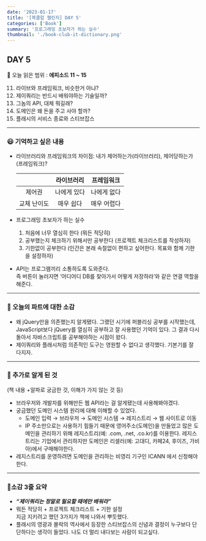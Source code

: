 ```yaml
---
date: '2023-01-17'
title: '[북클럽 챌린지] DAY 5'
categories: ['Book']
summary: '프로그래밍 초보자가 하는 실수'
thumbnail: './book-club-it-dictionary.png'
---
```


## DAY 5

🔖 오늘 읽은 범위 : **에피소드 11 ~ 15**

11. 라이브와 프레임워크, 비슷한거 아냐?
12. 제이쿼리는 반드시 배워야하는 기술일까?
13. 그놈의 API, 대체 뭐길래?
14. 도메인은 왜 돈을 주고 사야 할까?
15. 플래시의 서비스 종료와 스티브잡스

---

### 😃 기억하고 싶은 내용

- 라이브러리와 프레임워크의 차이점: 내가 제어하는가(라이브러리), 제어당하는가(프레임워크)?

  |             | 라이브러리  | 프레임워크  |
  | :---------: | :---------: | :---------: |
  |   제어권    | 나에게 있다 | 나에게 없다 |
  | 교체 난이도 |  매우 쉽다  | 매우 어렵다 |

- 프로그래밍 초보자가 하는 실수

  1. 처음에 너무 열심히 한다 (뭐든 적당히)
  2. 공부했는지 체크하기 위해서만 공부한다 (프로젝트 체크리스트를 작성하자)
  3. 기한없이 공부한다 (인간은 본래 속절없이 편하고 싶어한다. 목표와 함께 기한을 설정하자)

- API는 프로그램끼리 소통하도록 도와준다.  
  즉 버튼이 눌러지면 ‘어디어디 DB를 찾아가서 어떻게 저장하라’와 같은 연결 역할을 해준다.

---

### 🤔 오늘의 파트에 대한 소감

- 왜 jQuery만을 의존했는지 알게됐다. 그랬던 시기에 퍼블리싱 공부를 시작했는데, JavaScript보다 jQuery를 열심히 공부하고 잘 사용했던 기억이 있다. 그 결과 다시 돌아서 자바스크립트를 공부해야하는 시점이 왔다.
- 제이쿼리와 플래시처럼 의존적인 도구는 영원할 수 없다고 생각했다. 기본기를 잘 다지자.

---

### 🔎 추가로 알게 된 것

(책 내용 +알파로 궁금한 것, 이해가 가지 않는 것 등)

- 브라우저와 개발자를 위해만든 웹 API라는 걸 알게됐는데 사용해봐야겠다.
- 궁금했던 도메인 시스템 원리에 대해 이해할 수 있었다.
  - 도메인 입력 → 브라우저 → 도메인 시스템 → 레지스트리 → 웹 사이트로 이동
  - IP 주소만으로는 사용하기 힘들기 때문에 영어주소(도메인)을 만들었고 많은 도메인을 관리하기 위해 레지스트리(예: .com, .net, .co.kr)를 이용한다. 레지스트리는 기업에서 관리하지만 도메인은 리셀러(예: 고대디, 카페24, 후이즈, 가비아)에서 구매해야한다.
- 레지스트리를 운영하려면 도메인을 관리하는 비영리 기구인 ICANN 에서 신청해야한다.

---

### 🤟소감 3줄 요약

- **_“제이쿼리는 정말로 필요할 때에만 배워라”_**
- 뭐든 적당히 + 프로젝트 체크리스트 + 기한 설정  
  지금 지키려고 했던 3가지가 책에 나와서 뿌듯했다.
- 플래시의 영광과 몰락의 역사에서 등장한 스티브잡스의 신념과 결정이 누구보다 단단하다는 생각이 들었다. 나도 더 멀리 내다보는 사람이 되고싶다.
